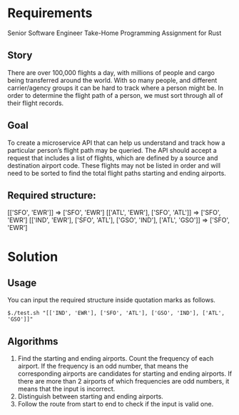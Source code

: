 # Requirements

Senior Software Engineer Take-Home Programming Assignment for Rust

## Story

There are over 100,000 flights a day, with millions of people and cargo being transferred around the world. With so many people, and different carrier/agency groups it can be hard to track where a person might be. In order to determine the flight path of a person, we must sort through all of their flight records.

## Goal

To create a microservice API that can help us understand and track how a particular person’s flight path may be queried. The API should accept a request that includes a list of flights, which are defined by a source and destination airport code. These flights may not be listed in order and will need to be sorted to find the total flight paths starting and ending airports.

## Required structure:

[['SFO', 'EWR']] => ['SFO', 'EWR']
[['ATL', 'EWR'], ['SFO', 'ATL']] => ['SFO', 'EWR']
[['IND', 'EWR'], ['SFO', 'ATL'], ['GSO', 'IND'], ['ATL', 'GSO']] => ['SFO', 'EWR']

# Solution

## Usage

You can input the required structure inside quotation marks as follows.

`$./test.sh "[['IND', 'EWR'], ['SFO', 'ATL'], ['GSO', 'IND'], ['ATL', 'GSO']]"`

## Algorithms

1. Find the starting and ending airports. Count the frequency of each airport. If the frequency is an odd number, that means the corresponding airports are candidates for starting and ending airports. If there are more than 2 airports of which frequencies are odd numbers, it means that the input is incorrect.
2. Distinguish between starting and ending airports.
3. Follow the route from start to end to check if the input is valid one.
